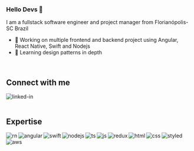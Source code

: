 ### Hello Devs 👋
I am a fullstack software engineer and project manager from Florianópolis-SC Brazil
- 🔭 Working on multiple frontend and backend project using Angular, React Native, Swift and Nodejs
- 🌱 Learning design patterns in depth
<br>

## Connect with me

[<img align="left" alt="linked-in" src="https://img.shields.io/badge/linkedin-%230077B5.svg?&style=for-the-badge&logo=linkedin&logoColor=white" />](https://www.linkedin.com/in/marcello-caon/?locale=en_US)

<br>
<br>

## Expertise
<img align="left" alt="rn" src="https://img.shields.io/badge/react_native-%2320232a.svg?style=for-the-badge&logo=react&logoColor=%2361DAFB" />

<img align="left" alt="angular" src="https://img.shields.io/badge/angular-%23DD0031.svg?style=for-the-badge&logo=angular&logoColor=white" />

<img align="left" alt="swift" src="https://img.shields.io/badge/swift-F54A2A?style=for-the-badge&logo=swift&logoColor=white" />

<img align="left" alt="nodejs" src="https://img.shields.io/badge/node.js%20-%2343853D.svg?&style=for-the-badge&logo=node.js&logoColor=white" />

<img align="left" alt="ts" src="https://img.shields.io/badge/typescript-%23007ACC.svg?style=for-the-badge&logo=typescript&logoColor=white" />

<img align="left" alt="js" src="https://img.shields.io/badge/javascript-%23323330.svg?style=for-the-badge&logo=javascript&logoColor=%23F7DF1E" />

<img align="left" alt="redux" src="https://img.shields.io/badge/redux-%23593d88.svg?style=for-the-badge&logo=redux&logoColor=white" />

<img align="left" alt="html" src="https://img.shields.io/badge/html5-%23E34F26.svg?style=for-the-badge&logo=html5&logoColor=white" />

<img align="left" alt="css" src="https://img.shields.io/badge/css3-%231572B6.svg?style=for-the-badge&logo=css3&logoColor=white" />

<img align="left" alt="styled" src="https://img.shields.io/badge/styled--components-DB7093?style=for-the-badge&logo=styled-components&logoColor=white" />

<img align="left" alt="aws" src="https://img.shields.io/badge/Amazon%20AWS-%23232F3E?logo=amazon-aws&logoColor=white&style=for-the-badge" />
<br>
<br>
